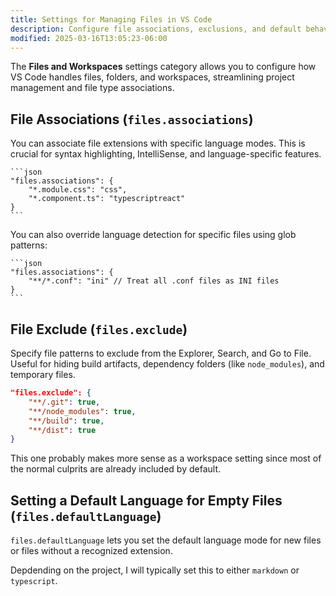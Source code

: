 ```yaml
---
title: Settings for Managing Files in VS Code
description: Configure file associations, exclusions, and default behaviors for efficient file management in VS Code
modified: 2025-03-16T13:05:23-06:00
---
```


The **Files and Workspaces** settings category allows you to configure how VS Code handles files, folders, and workspaces, streamlining project management and file type associations.

## File Associations (`files.associations`)

You can associate file extensions with specific language modes. This is crucial for syntax highlighting, IntelliSense, and language-specific features.

    ```json
    "files.associations": {
        "*.module.css": "css",
        "*.component.ts": "typescriptreact"
    }
    ```

You can also override language detection for specific files using glob patterns:

    ```json
    "files.associations": {
        "**/*.conf": "ini" // Treat all .conf files as INI files
    }
    ```

## File Exclude (`files.exclude`)

Specify file patterns to exclude from the Explorer, Search, and Go to File. Useful for hiding build artifacts, dependency folders (like `node_modules`), and temporary files.

```json
"files.exclude": {
    "**/.git": true,
    "**/node_modules": true,
    "**/build": true,
    "**/dist": true
}
```

This one probably makes more sense as a workspace setting since most of the normal culprits are already included by default.

## Setting a Default Language for Empty Files (`files.defaultLanguage`)

`files.defaultLanguage` lets you set the default language mode for new files or files without a recognized extension.

Depdending on the project, I will typically set this to either `markdown` or `typescript`.

